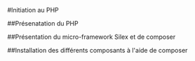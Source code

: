 #Initiation au PHP

##Présenatation du PHP

##Présentation du micro-framework Silex et de composer

##Installation des différents composants à l'aide de composer
